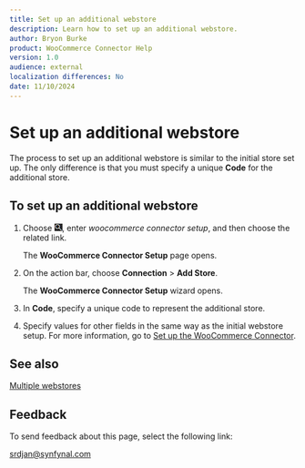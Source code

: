 ```yaml
---
title: Set up an additional webstore
description: Learn how to set up an additional webstore.
author: Bryon Burke
product: WooCommerce Connector Help
version: 1.0
audience: external
localization differences: No
date: 11/10/2024
---
```


<!-- markdownlint-disable MD006 MD007 MD009 MD024 MD025 MD033 -->
<!--// cspell:ignore  markdownlint allowfullscreen keyframes woocommerce webstores webstore -->

# Set up an additional webstore

The process to set up an additional webstore is similar to the initial store set up. The only difference is that you must specify a unique <b>Code</b> for the additional store.

## To set up an additional webstore

1. Choose ![Lightbulb that opens the Tell Me feature.](media/ui-search/search_small.png "Tell me what you want to do"), enter <i>woocommerce connector setup</i>, and then choose the related link.

   The <b>WooCommerce Connector Setup</b> page opens.

1. On the action bar, choose <b>Connection</b> > <b>Add Store</b>.

   The <b>WooCommerce Connector Setup</b> wizard opens.

1. In <b>Code</b>, specify a unique code to represent the additional store.

1. Specify values for other fields in the same way as the initial webstore setup. For more information, go to [Set up the WooCommerce Connector](set-up-woocommerce-connector.md).

## See also

[Multiple webstores](multiple-webstores.md)

## Feedback

To send feedback about this page, select the following link:

[srdjan@synfynal.com](mailto:srdjan@synfynal.com?subject=Documentation%20Feedback%20Product%20Docs:%20set-up-additional-webstore)
